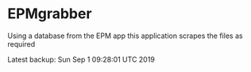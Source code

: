 # EPMgrabber
Using a database from the EPM app this application scrapes the files as required


Latest backup: Sun Sep 1 09:28:01 UTC 2019
